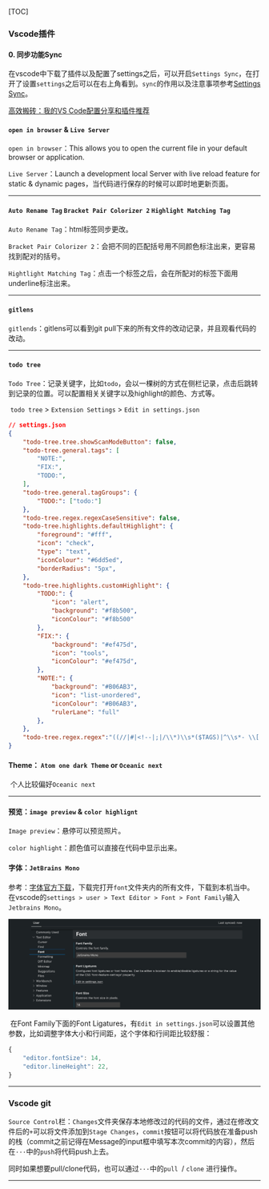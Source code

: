 [TOC]

### Vscode插件

#### 0. 同步功能Sync

​	在vscode中下载了插件以及配置了settings之后，可以开启`Settings Sync`，在打开了设置`settings`之后可以在右上角看到。`sync`的作用以及注意事项参考[Settings Sync](https://code.visualstudio.com/docs/editor/settings-sync)。

[高效搬砖：我的VS Code配置分享和插件推荐](https://my.oschina.net/u/4593024/blog/4549653/)

#### `open in browser` & `Live Server`

`open in browser`：This allows you to open the current file in your default browser or application.

`Live Server`：Launch a development local Server with live reload feature for static & dynamic pages，当代码进行保存的时候可以即时地更新页面。

****

#### `Auto Rename Tag` `Bracket Pair Colorizer 2` `Highlight Matching Tag`

`Auto Rename Tag`：html标签同步更改。

 `Bracket Pair Colorizer 2`：会把不同的匹配括号用不同颜色标注出来，更容易找到配对的括号。

 `Hightlight Matching Tag`：点击一个标签之后，会在所配对的标签下面用underline标注出来。

------------

####  `gitlens`

`gitlends`：gitlens可以看到git pull下来的所有文件的改动记录，并且观看代码的改动。

---

#### `todo tree`

`Todo Tree`：记录关键字，比如`todo`，会以一棵树的方式在侧栏记录，点击后跳转到记录的位置。可以配置相关关键字以及highlight的颜色、方式等。

​		`todo tree` > `Extension Settings` > `Edit in settings.json` 

```json
// settings.json
{
    "todo-tree.tree.showScanModeButton": false,
    "todo-tree.general.tags": [
        "NOTE:",
        "FIX:",
        "TODO:",
    ],
    "todo-tree.general.tagGroups": {
        "TODO:": ["todo:"]
    },
    "todo-tree.regex.regexCaseSensitive": false,
    "todo-tree.highlights.defaultHighlight": {
        "foreground": "#fff",
        "icon": "check",
        "type": "text",
        "iconColour": "#6dd5ed",
        "borderRadius": "5px",
    },
    "todo-tree.highlights.customHighlight": {
        "TODO:": {
            "icon": "alert",
            "background": "#f8b500",
            "iconColour": "#f8b500"
        },
        "FIX:": {
            "background": "#ef475d",
            "icon": "tools",
            "iconColour": "#ef475d",
        },
        "NOTE:": {
            "background": "#B06AB3",
            "icon": "list-unordered",
            "iconColour": "#B06AB3",
            "rulerLane": "full"
        },
    },
    "todo-tree.regex.regex":"((//|#|<!--|;|/\\*)\\s*($TAGS)|^\\s*- \\[ \\])",
}
```

#### Theme： `Atom one dark Theme` or `Oceanic next`

​	个人比较偏好`Oceanic next`

****

#### 预览：`image preview` & `color highlignt`

`Image preview`：悬停可以预览照片。

`color highlight`：颜色值可以直接在代码中显示出来。

#### 字体：`JetBrains Mono`

参考：[字体官方下载](https://www.jetbrains.com/lp/mono/)，下载完打开`font`文件夹内的所有文件，下载到本机当中。在vscode的`settings > user > Text Editor > Font > Font Family`输入`Jetbrains Mono`。 

<img src="./images/Jetbrains-mono.png" alt="image-20210325224048865" style="zoom:50%;" />

​	在Font Family下面的Font Ligatures，有`Edit in settings.json`可以设置其他参数，比如调整字体大小和行间距，这个字体和行间距比较舒服：

```js
{
  	"editor.fontSize": 14,
    "editor.lineHeight": 22,
}
```

****

### Vscode git

​		`Source Control`栏：`Changes`文件夹保存本地修改过的代码的文件，通过在修改文件后的`+`可以将文件添加到`Stage Changes`，`commit`按钮可以将代码放在准备push的栈（commit之前记得在Message的input框中填写本次commit的内容），然后在`···`中的`push`将代码push上去。

​		同时如果想要pull/clone代码，也可以通过`···`中的`pull `/ `clone` 进行操作。

****